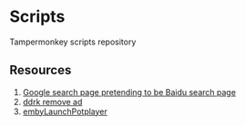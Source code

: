 # Scripts

Tampermonkey scripts repository

## Resources

1. [Google search page pretending to be Baidu search page](GooglePretendingToBaidu/script.user.js)
2. [ddrk remove ad](ddrk/script.user.js)
3. [embyLaunchPotplayer](embyLaunchPotplayer)
